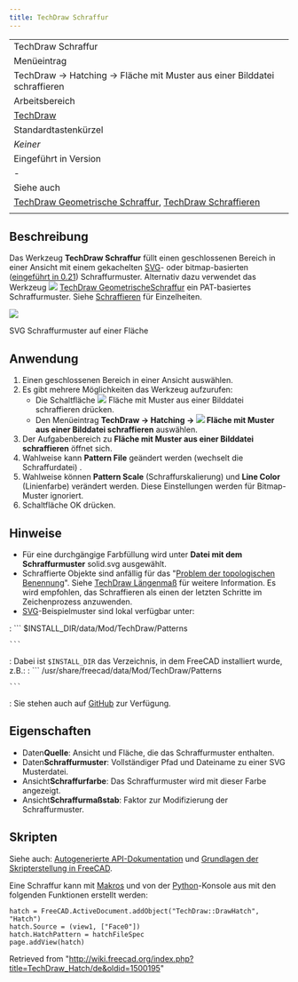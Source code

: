 ```yaml
---
title: TechDraw Schraffur
---
```


|                                                                                                                                                                    |
| ------------------------------------------------------------------------------------------------------------------------------------------------------------------ |
| TechDraw Schraffur                                                                                                                                                 |
| Menüeintrag                                                                                                                                                        |
| TechDraw → Hatching → Fläche mit Muster aus einer Bilddatei schraffieren                                                                                           |
| Arbeitsbereich                                                                                                                                                     |
| [TechDraw](/TechDraw_Workbench/de "TechDraw Workbench/de")                                                                                                         |
| Standardtastenkürzel                                                                                                                                               |
| _Keiner_                                                                                                                                                           |
| Eingeführt in Version                                                                                                                                              |
| -                                                                                                                                                                  |
| Siehe auch                                                                                                                                                         |
| [TechDraw Geometrische Schraffur](/TechDraw_GeometricHatch/de "TechDraw GeometricHatch/de"), [TechDraw Schraffieren](/TechDraw_Hatching/de "TechDraw Hatching/de") |
|                                                                                                                                                                    |

## Beschreibung

Das Werkzeug **TechDraw Schraffur** füllt einen geschlossenen Bereich in einer Ansicht mit einem gekachelten [SVG](/SVG/de "SVG/de")- oder bitmap-basierten ([eingeführt in 0.21](/Release_notes_0.21/de "Release notes 0.21/de")) Schraffurmuster. Alternativ dazu verwendet das Werkzeug ![](/images/TechDraw_GeometricHatch.svg) [TechDraw GeometrischeSchraffur](/TechDraw_GeometricHatch/de "TechDraw GeometricHatch/de") ein PAT-basiertes Schraffurmuster. Siehe [Schraffieren](/TechDraw_Hatching/de "TechDraw Hatching/de") für Einzelheiten.

![](/images/TechDraw_Hatch_example.png)

SVG Schraffurmuster auf einer Fläche

## Anwendung

1. Einen geschlossenen Bereich in einer Ansicht auswählen.
2. Es gibt mehrere Möglichkeiten das Werkzeug aufzurufen:
   - Die Schaltfläche ![](/images/TechDraw_Hatch.svg) Fläche mit Muster aus einer Bilddatei schraffieren drücken.
   - Den Menüeintrag **TechDraw → Hatching → ![](/images/TechDraw_Hatch.svg) Fläche mit Muster aus einer Bilddatei schraffieren** auswählen.
3. Der Aufgabenbereich zu **Fläche mit Muster aus einer Bilddatei schraffieren** öffnet sich.
4. Wahlweise kann **Pattern File** geändert werden (wechselt die Schraffurdatei) .
5. Wahlweise können **Pattern Scale** (Schraffurskalierung) und **Line Color** (Linienfarbe) verändert werden. Diese Einstellungen werden für Bitmap-Muster ignoriert.
6. Schaltfläche OK drücken.

## Hinweise

- Für eine durchgängige Farbfüllung wird unter **Datei mit dem Schraffurmuster** solid.svg ausgewählt.
- Schraffierte Objekte sind anfällig für das "[Problem der topologischen Benennung](/Topological_naming_problem/de "Topological naming problem/de")". Siehe [TechDraw Längenmaß](/TechDraw_LengthDimension/de "TechDraw LengthDimension/de") für weitere Information. Es wird empfohlen, das Schraffieren als einen der letzten Schritte im Zeichenprozess anzuwenden.
- [SVG](/SVG/de "SVG/de")-Beispielmuster sind lokal verfügbar unter:

: ```
$INSTALL_DIR/data/Mod/TechDraw/Patterns

    ```

: Dabei ist `$INSTALL_DIR` das Verzeichnis, in dem FreeCAD installiert wurde, z.B.:
: ```
/usr/share/freecad/data/Mod/TechDraw/Patterns

    ```

: Sie stehen auch auf [GitHub](https://github.com/FreeCAD/FreeCAD/tree/master/src/Mod/TechDraw/Patterns) zur Verfügung.

## Eigenschaften

- Daten**Quelle**: Ansicht und Fläche, die das Schraffurmuster enthalten.
- Daten**Schraffurmuster**: Vollständiger Pfad und Dateiname zu einer SVG Musterdatei.
- Ansicht**Schraffurfarbe**: Das Schraffurmuster wird mit dieser Farbe angezeigt.
- Ansicht**Schraffurmaßstab**: Faktor zur Modifizierung der Schraffurmuster.

## Skripten

Siehe auch: [Autogenerierte API-Dokumentation](https://freecad.github.io/SourceDoc/) und [Grundlagen der Skripterstellung in FreeCAD](/FreeCAD_Scripting_Basics/de "FreeCAD Scripting Basics/de").

Eine Schraffur kann mit [Makros](/Macros/de "Macros/de") und von der [Python](/Python/de "Python/de")-Konsole aus mit den folgenden Funktionen erstellt werden:

```
hatch = FreeCAD.ActiveDocument.addObject("TechDraw::DrawHatch", "Hatch")
hatch.Source = (view1, ["Face0"])
hatch.HatchPattern = hatchFileSpec
page.addView(hatch)

```

Retrieved from "<http://wiki.freecad.org/index.php?title=TechDraw_Hatch/de&oldid=1500195>"
